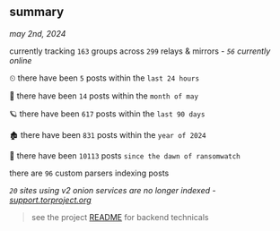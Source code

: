 
## summary
_may 2nd, 2024_

currently tracking `163` groups across `299` relays & mirrors - _`56` currently online_

⏲ there have been `5` posts within the `last 24 hours`

🦈 there have been `14` posts within the `month of may`

🪐 there have been `617` posts within the `last 90 days`

🏚 there have been `831` posts within the `year of 2024`

🦕 there have been `10113` posts `since the dawn of ransomwatch`

there are `96` custom parsers indexing posts

_`20` sites using v2 onion services are no longer indexed - [support.torproject.org](https://support.torproject.org/onionservices/v2-deprecation/)_

> see the project [README](https://github.com/joshhighet/ransomwatch#ransomwatch--) for backend technicals
